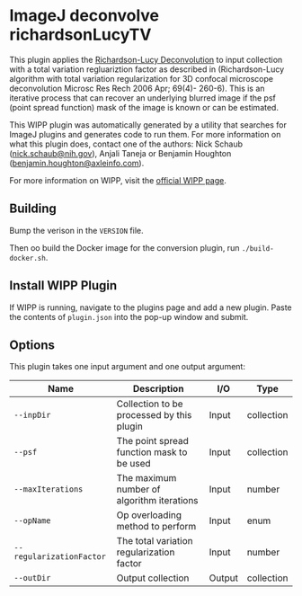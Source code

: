 # ImageJ deconvolve richardsonLucyTV

This plugin applies the [Richardson-Lucy Deconvolution](https://en.wikipedia.org/wiki/Richardson%E2%80%93Lucy_deconvolution) to input collection with 
a total variation regluariztion factor as described in (Richardson-Lucy 
algorithm with total variation regularization for 3D confocal microscope 
deconvolution Microsc Res Rech 2006 Apr; 69(4)- 260-6). This is an iterative 
process that can recover an underlying blurred image if the psf 
(point spread function) mask of the image is known or can be estimated.

This WIPP plugin was automatically generated by a utility that searches for
ImageJ plugins and generates code to run them. For more information on what this
plugin does, contact one of the authors: Nick Schaub (nick.schaub@nih.gov), 
Anjali Taneja or Benjamin Houghton (benjamin.houghton@axleinfo.com).

For more information on WIPP, visit the [official WIPP page](https://isg.nist.gov/deepzoomweb/software/wipp).

## Building

Bump the verison in the `VERSION` file.

Then oo build the Docker image for the conversion plugin, run
`./build-docker.sh`.

## Install WIPP Plugin

If WIPP is running, navigate to the plugins page and add a new plugin.
Paste the contents of `plugin.json` into the pop-up window and submit.

## Options

This plugin takes one input argument and one output argument:

| Name          | Description             | I/O    | Type   |
|---------------|-------------------------|--------|--------|
| `--inpDir` | Collection to be processed by this plugin | Input | collection |
| `--psf` | The point spread function mask to be used | Input | collection |
| `--maxIterations` | The maximum number of algorithm iterations | Input | number |
| `--opName` | Op overloading method to perform | Input | enum |
| `--regularizationFactor` | The total variation regularization factor | Input | number |
| `--outDir` | Output collection | Output | collection |

